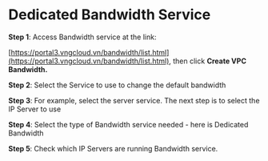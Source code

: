 # Dedicated Bandwidth Service

**Step 1**: Access Bandwidth service at the link:&#x20;

[https://portal3.vngcloud.vn/bandwidth/list.html](https://portal3.vngcloud.vn/bandwidth/list.html), then click **Create VPC Bandwidth.**

**Step 2**: Select the Service to use to change the default bandwidth

**Step 3**: For example, select the server service. The next step is to select the IP Server to use

**Step 4**: Select the type of Bandwidth service needed - here is Dedicated Bandwidth

**Step 5**: Check which IP Servers are running Bandwidth service.
